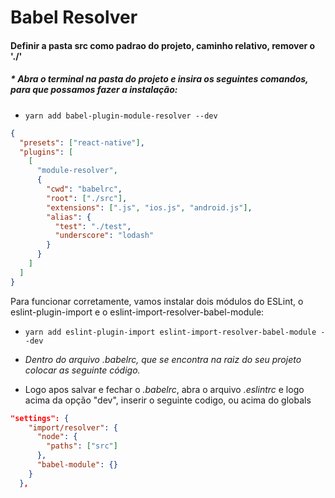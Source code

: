 # Babel Resolver

#### Definir a pasta src como padrao do projeto, caminho relativo, remover o './'

##### \* Abra o terminal na pasta do projeto e insira os seguintes comandos, para que possamos fazer a instalação:

- `yarn add babel-plugin-module-resolver --dev`

```json
{
  "presets": ["react-native"],
  "plugins": [
    [
      "module-resolver",
      {
        "cwd": "babelrc",
        "root": ["./src"],
        "extensions": [".js", "ios.js", "android.js"],
        "alias": {
          "test": "./test",
          "underscore": "lodash"
        }
      }
    ]
  ]
}
```

Para funcionar corretamente, vamos instalar dois módulos do ESLint, o eslint-plugin-import e o eslint-import-resolver-babel-module:

- `yarn add eslint-plugin-import eslint-import-resolver-babel-module --dev`

* _Dentro do arquivo .babelrc, que se encontra na raiz do seu projeto colocar as seguinte código._

- Logo apos salvar e fechar o _.babelrc_, abra o arquivo _.eslintrc_ e logo acima da opção "dev", inserir o seguinte codigo, ou acima do globals

```json
"settings": {
    "import/resolver": {
      "node": {
        "paths": ["src"]
      },
      "babel-module": {}
    }
  },
```
